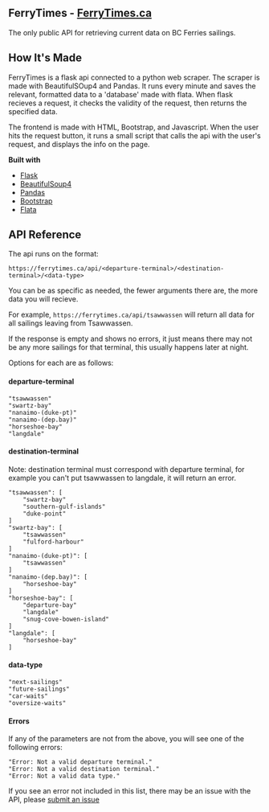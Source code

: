 ## FerryTimes - [FerryTimes.ca](https://ferrytimes.ca)

The only public API for retrieving current data on BC Ferries sailings.

## How It's Made

FerryTimes is a flask api connected to a python web scraper. The scraper is made with BeautifulSOup4 and Pandas. It runs every minute and saves the relevant, formatted data to a 'database' made with flata. When flask recieves a request, it checks the validity of the request, then returns the specified data.

The frontend is made with HTML, Bootstrap, and Javascript. When the user hits the request button, it runs a small script that calls the api with the user's request, and displays the info on the page.

<b>Built with</b>

- [Flask](https://github.com/pallets/flask)
- [BeautifulSoup4](https://github.com/wention/BeautifulSoup4)
- [Pandas](https://github.com/pandas-dev/pandashttps://github.com/pandas-dev/pandas)
- [Bootstrap](https://github.com/twbs/bootstrap)
- [Flata](https://github.com/harryho/flata)

## API Reference

The api runs on the format:

`https://ferrytimes.ca/api/<departure-terminal>/<destination-terminal>/<data-type>`

You can be as specific as needed, the fewer arguments there are, the more data you will recieve.

For example, `https://ferrytimes.ca/api/tsawwassen` will return all data for all sailings leaving from Tsawwassen.

If the response is empty and shows no errors, it just means there may not be any more sailings for that terminal, this usually happens later at night.

Options for each are as follows:

#### departure-terminal

```
"tsawwassen"
"swartz-bay"
"nanaimo-(duke-pt)"
"nanaimo-(dep.bay)"
"horseshoe-bay"
"langdale"
```

#### destination-terminal

Note: destination terminal must correspond with departure terminal, for example you can't put tsawwassen to langdale, it will return an error.

```
"tsawwassen": [
    "swartz-bay"
    "southern-gulf-islands"
    "duke-point"
]
"swartz-bay": [
    "tsawwassen"
    "fulford-harbour"
]
"nanaimo-(duke-pt)": [
    "tsawwassen"
]
"nanaimo-(dep.bay)": [
    "horseshoe-bay"
]
"horseshoe-bay": [
    "departure-bay"
    "langdale"
    "snug-cove-bowen-island"
]
"langdale": [
    "horseshoe-bay"
]
```

#### data-type

```
"next-sailings"
"future-sailings"
"car-waits"
"oversize-waits"
```

#### Errors

If any of the parameters are not from the above, you will see one of the following errors:

```
"Error: Not a valid departure terminal."
"Error: Not a valid destination terminal."
"Error: Not a valid data type."
```

If you see an error not included in this list, there may be an issue with the API, please [submit an issue](https://github.com/samuel-pratt/ferry-times-api/issues/new)
